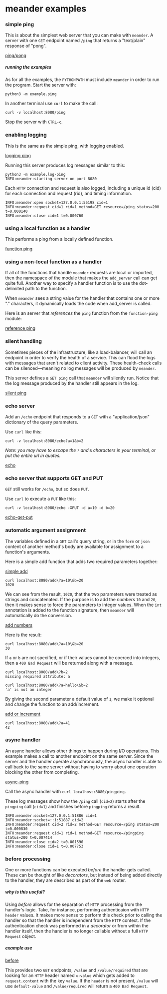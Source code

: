 # meander examples

### simple ping

This is about the simplest web server that you can make with `meander`. A server with one `GET` endpoint named `/ping` that returns a "text/plain" response of "pong".

[ping/pong](ping.py)


##### running the examples


As for all the examples, the `PYTHONPATH` must include `meander` in order to run the program. Start the server with:

```
python3 -m example.ping
```

In another terminal use `curl` to make the call:

```
curl -v localhost:8080/ping
```

Stop the server with `CTRL-c`.

### enabling logging

This is the same as the simple ping, with logging enabled.

[logging ping](log-ping.py)

Running this server produces log messages similar to this:

```
python3 -m example.log-ping
INFO:meander:starting server on port 8080
```

Each `HTTP` connection and request is also logged, including a unique id (cid) for each connection and request (rid), and timing information.

```
INFO:meander:open socket=127.0.0.1:55198 cid=1
INFO:meander:request cid=1 rid=1 method=GET resource=/ping status=200 t=0.000140
INFO:meander:close cid=1 t=0.000760
```

### using a local function as a handler

This performs a ping from a locally defined function.

[function ping](function-ping.py)

### using a non-local function as a handler

If all of the functions that handle `meander` requests are local or imported, then the namespace of the module that makes the `add_server` call can get quite full. Another way to specify a handler function is to use the dot-delimited path to the function.

When `meander` sees a string value for the handler that contains one or more "." characters, it dynamically loads the code when add_server is called.

Here is an server that *references* the `ping` function from the `function-ping` module:

[reference ping](reference-ping.py)

### silent handling

Sometimes pieces of the infrastructure, like a load-balancer, will call an endpoint in order to verify the health of a service. This can flood the logs with messages that aren't related to client activity. These health-check calls can be silenced&mdash;meaning no log messages will be produced by `meander`.

This server defines a `GET ping` call that `meander` will silently run. Notice that the log message produced by the handler still appears in the log.

[silent ping](skip-log-ping.py)

### echo server

Add an `/echo` endpoint that responds to a `GET` with a "application/json" dictionary of the query parameters.

Use `curl` like this:

```
curl -v localhost:8080/echo?a=1&b=2
```

*Note: you may have to escape the `?` and `&` characters in your terminal, or put the entire url in quotes.*

[echo](echo.py)

### echo server that supports GET and PUT

`GET` still works for `/echo`, but so does `PUT`.

Use `curl` to execute a `PUT` like this:

```
curl -v localhost:8080/echo -XPUT -d a=10 -d b=20
```

[echo-get-put](echo-put.py)

### automatic argument assignment

The variables defined in a `GET` call's query string, or in the `form` or `json` content of another method's body are available for assignment to a function's arguments.

Here is a simple add function that adds two required parameters together:

[simple add](add.py)

```
curl localhost:8080/add\?a=10\&b=20
1020
```

We can see from the result, `1020`, that the two parameters were treated as strings and concatenated. If the purpose is to add the *numbers* `10` and `20`, then it makes sense to force the parameters to integer values. When the `int` annotation is added to the function signature, then `meander` will automatically do the conversion.

[add numbers](add-numbers.py)

Here is the result:

```
curl localhost:8080/add\?a=10\&b=20
30
```

If `a` or `b` are not specified, or if their values cannot be coerced into integers, then a `400 Bad Request` will be returned along with a message.

```
curl localhost:8080/add\?b=2
missing required attribute: a
```

```
curl localhost:8080/add\?a=hello\&b=2
'a' is not an integer
```

By giving the second parameter a default value of `1`, we make it optional and change the function to an add/increment.

[add or increment](add-or-increment.py)

```
curl localhost:8080/add\?a=41
42
```

### async handler

An async handler allows other things to happen during I/O operations. This example makes a call to another endpoint on the same server. Since the server and the handler operate asynchronously, the async handler is able to call back to the same server without having to worry about one operation blocking the other from completing.

[async-ping](async-ping.py)

Call the async handler with `curl localhost:8080/pingping`.

These log messages show how the `/ping` call (`cid=2`) starts after the `pingping` call (`cid=1`) and finishes before `pingping` returns a result.

```
INFO:meander:socket=127.0.0.1:51886 cid=1
INFO:meander:socket=::1:51887 cid=2
INFO:meander:request cid=2 rid=2 method=GET resource=/ping status=200 t=0.000830
INFO:meander:request cid=1 rid=1 method=GET resource=/pingping status=200 t=0.007414
INFO:meander:close cid=2 t=0.001590
INFO:meander:close cid=1 t=0.007753
```

### before processing

One or more functions can be executed *before* the handler gets called. These can be thought of like *decorators*, but instead of being added directly to the handler, they are described as part of the `web` router.

##### why is this useful?

Using *before* allows for the separation of `HTTP` processing from the handler's logic. Take, for instance, performing authenticaion with `HTTP header` values. It makes more sense to perform this check prior to calling the handler so that the handler is independent from the `HTTP` context. If the authentication check was performed in a *decorator* or from within the handler itself, then the handler is no longer callable without a full `HTTP Request` object.

##### example use

[before](before.py)

This provides two `GET` endpoints, `/value` and `/value/required` that are looking for an `HTTP` header named `x-value` which gets added to `request.content` with the key `value`. If the `header` is not present, `/value` will use `default-value` and `/value/required` will return a `400 Bad Request`.
